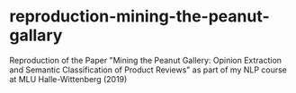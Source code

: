 # reproduction-mining-the-peanut-gallary
Reproduction of the Paper "Mining the Peanut Gallery: Opinion Extraction and Semantic Classification of Product Reviews" as part of my NLP course at MLU Halle-Wittenberg (2019)
